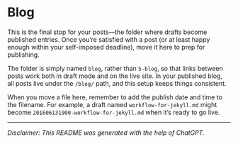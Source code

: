 # Blog

This is the final stop for your posts—the folder where drafts become published entries. Once you’re satisfied with a post (or at least happy enough within your self-imposed deadline), move it here to prep for publishing.

The folder is simply named `blog`, rather than `5-blog`, so that links between posts work both in draft mode and on the live site. In your published blog, all posts live under the `/blog/` path, and this setup keeps things consistent.

When you move a file here, remember to add the publish date and time to the filename. For example, a draft named `workflow-for-jekyll.md` might become `201606131900-workflow-for-jekyll.md` when it’s ready to go live.

---

*Disclaimer: This README was generated with the help of ChatGPT.*
